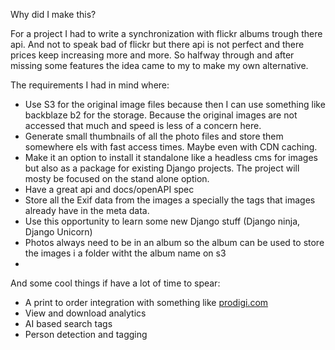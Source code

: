 Why did I make this?

For a project I had to write a synchronization with flickr albums trough there api.
And not to speak bad of flickr but there api is not perfect and there prices keep increasing more and more.
So halfway through and after missing some features the idea came to my to make my own alternative.

The requirements I had in mind where:

- Use S3 for the original image files because then I can use something like backblaze b2 for the storage. 
Because the original images are not accessed that much and speed is less of a concern here.
- Generate small thumbnails of all the photo files and store them somewhere els with fast access times. Maybe even with CDN caching.
- Make it an option to install it standalone like a headless cms for images but also as a package for existing Django projects. The project will mosty be focused on the stand alone option.
- Have a great api and docs/openAPI spec
- Store all the Exif data from the images a specially the tags that images already have in the meta data.
- Use this opportunity to learn some new Django stuff (Django ninja, Django Unicorn)
- Photos always need to be in an album so the album can be used to store the images i a folder witht the album name on s3
- 

And some cool things if have a lot of time to spear:

- A print to order integration with something like [prodigi.com](https://www.prodigi.com/)
- View and download analytics
- AI based search tags
- Person detection and tagging